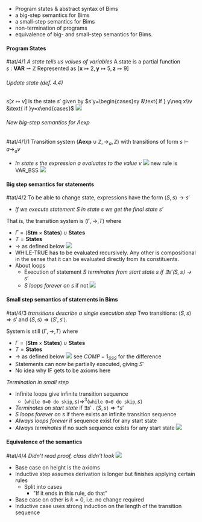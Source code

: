 - Program states & abstract syntax of Bims
- a big-step semantics for Bims
- a small-step semantics for Bims
- non-termination of programs
- equivalence of big- and small-step semantics for Bims.
#### Program States
#tat/4/1 *A state tells us values of variables*
A state is a partial function $s\ :\ \mathbf{VAR}\rightharpoonup\mathbb{Z}$
Represented as $[\mathbf{x}\mapsto2,\mathbf{y}\mapsto5,\mathbf{z}\mapsto9]$
###### Update state (def. 4.4)
$s[x\mapsto v]$ is the state $s'$ given by
$s'y=\begin{cases}sy &\text{ if } y\neq x\\v &\text{ if }y=x\end{cases}$
![](Pasted%20image%2020240416084632.png)
###### New big-step semantics for Aexp
#tat/4/1/1
Transition system $(\mathbf{Aexp}\cup\mathbb{Z},\rightarrow_{a},\mathbb{Z})$ with transitions of form $s\vdash a\rightarrow_{a}v$
- *In state $s$ the expression $a$ evaluates to the value $v$*
![](Pasted%20image%2020240415194144.png)
new rule is VAR_BSS
![](Pasted%20image%2020240415194258.png)
#### Big step semantics for statements
#tat/4/2 
To be able to change state, expressions have the form $\langle S,s\rangle\rightarrow s'$
- *If we execute statement $S$ in state $s$ we get the final state $s'$*

That is, the transition system is $(\Gamma,\rightarrow,T)$ where
- $\Gamma=(\mathbf{Stm}\times\mathbf{States})\cup\mathbf{States}$
- $T=\mathbf{States}$
- $\rightarrow$ as defined below
![](Pasted%20image%2020240415194743.png)
- WHILE-TRUE has to be evaluated recursively. Any other is compositional in the sense that it can be evaluated directly from its constituents.
- About loops
	- Execution of statement $S$ *terminates from start state $s$ if $\exists s'\langle S,s\rangle\rightarrow s'$*
	- *$S$ loops forever on $s$* if not
	![](Pasted%20image%2020240416092654.png)
#### Small step semantics of statements in Bims
#tat/4/3 *transitions describe a single execution step*
Two transitions: $\langle S,s\rangle\Rightarrow s'$ and $\langle S,s\rangle\Rightarrow\langle S',s'\rangle$.

System is still $(\Gamma,\rightarrow,T)$ where
- $\Gamma=(\mathbf{Stm}\times\mathbf{States})\cup\mathbf{States}$
- $T=\mathbf{States}$
- $\rightarrow$ as defined below
![](Pasted%20image%2020240415200733.png)
see $COMP-1_{SSS}$ for the difference
- Statements can now be partially executed, giving $S'$
- No idea why IF gets to be axioms here

*Termination in small step*
- Infinite loops give infinite transition sequence
	- $\langle\texttt{while 0=0 do skip},s\rangle$$\Rightarrow^{3}$$\langle\texttt{while 0=0 do skip},s\rangle$
- *Terminates on start state* if $\exists s'\ .\ \langle S,s\rangle\Rightarrow*s'$
- $S$ *loops forever on* $s$ if there exists an infinite transition sequence
- *Always loops forever* if sequence exist for any start state
- *Always terminates* if no such sequence exists for any start state
![](Pasted%20image%2020240416094215.png)
#### Equivalence of the semantics
#tat/4/4 *Didn't read proof, class didn't look*
![](Pasted%20image%2020240415210434.png)
- Base case on height is the axioms
- Inductive step assumes derivation is longer but finishes applying certain rules
	- Split into cases
		- "If it ends in this rule, do that"
- Base case on other is $k=0$, i.e. no change required
- Inductive case uses strong induction on the length of the transition sequence